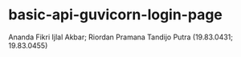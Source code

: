 # basic-api-guvicorn-login-page
Ananda Fikri Ijlal Akbar; Riordan Pramana Tandijo Putra (19.83.0431; 19.83.0455)
